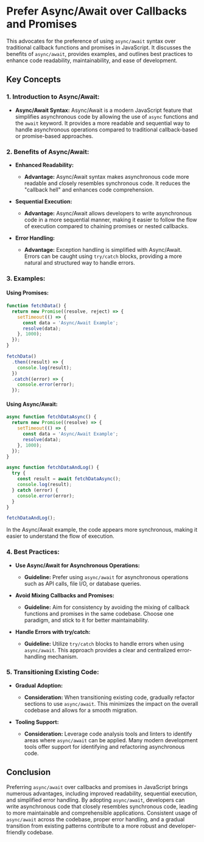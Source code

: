 # Prefer Async/Await over Callbacks and Promises

This advocates for the preference of using `async/await` syntax over traditional callback functions and promises in JavaScript. It discusses the benefits of `async/await`, provides examples, and outlines best practices to enhance code readability, maintainability, and ease of development.

## Key Concepts

### 1. **Introduction to Async/Await:**
   - **Async/Await Syntax:** Async/Await is a modern JavaScript feature that simplifies asynchronous code by allowing the use of `async` functions and the `await` keyword. It provides a more readable and sequential way to handle asynchronous operations compared to traditional callback-based or promise-based approaches.

### 2. **Benefits of Async/Await:**
   - **Enhanced Readability:**
     - **Advantage:** Async/Await syntax makes asynchronous code more readable and closely resembles synchronous code. It reduces the "callback hell" and enhances code comprehension.

   - **Sequential Execution:**
     - **Advantage:** Async/Await allows developers to write asynchronous code in a more sequential manner, making it easier to follow the flow of execution compared to chaining promises or nested callbacks.

   - **Error Handling:**
     - **Advantage:** Exception handling is simplified with Async/Await. Errors can be caught using `try/catch` blocks, providing a more natural and structured way to handle errors.

### 3. **Examples:**

#### Using Promises:

```javascript
function fetchData() {
  return new Promise((resolve, reject) => {
    setTimeout(() => {
      const data = 'Async/Await Example';
      resolve(data);
    }, 1000);
  });
}

fetchData()
  .then((result) => {
    console.log(result);
  })
  .catch((error) => {
    console.error(error);
  });
```

#### Using Async/Await:

```javascript
async function fetchDataAsync() {
  return new Promise((resolve) => {
    setTimeout(() => {
      const data = 'Async/Await Example';
      resolve(data);
    }, 1000);
  });
}

async function fetchDataAndLog() {
  try {
    const result = await fetchDataAsync();
    console.log(result);
  } catch (error) {
    console.error(error);
  }
}

fetchDataAndLog();
```

In the Async/Await example, the code appears more synchronous, making it easier to understand the flow of execution.

### 4. **Best Practices:**
   - **Use Async/Await for Asynchronous Operations:**
     - **Guideline:** Prefer using `async/await` for asynchronous operations such as API calls, file I/O, or database queries.

   - **Avoid Mixing Callbacks and Promises:**
     - **Guideline:** Aim for consistency by avoiding the mixing of callback functions and promises in the same codebase. Choose one paradigm, and stick to it for better maintainability.

   - **Handle Errors with try/catch:**
     - **Guideline:** Utilize `try/catch` blocks to handle errors when using `async/await`. This approach provides a clear and centralized error-handling mechanism.

### 5. **Transitioning Existing Code:**
   - **Gradual Adoption:**
     - **Consideration:** When transitioning existing code, gradually refactor sections to use `async/await`. This minimizes the impact on the overall codebase and allows for a smooth migration.

   - **Tooling Support:**
     - **Consideration:** Leverage code analysis tools and linters to identify areas where `async/await` can be applied. Many modern development tools offer support for identifying and refactoring asynchronous code.

## Conclusion

Preferring `async/await` over callbacks and promises in JavaScript brings numerous advantages, including improved readability, sequential execution, and simplified error handling. By adopting `async/await`, developers can write asynchronous code that closely resembles synchronous code, leading to more maintainable and comprehensible applications. Consistent usage of `async/await` across the codebase, proper error handling, and a gradual transition from existing patterns contribute to a more robust and developer-friendly codebase.